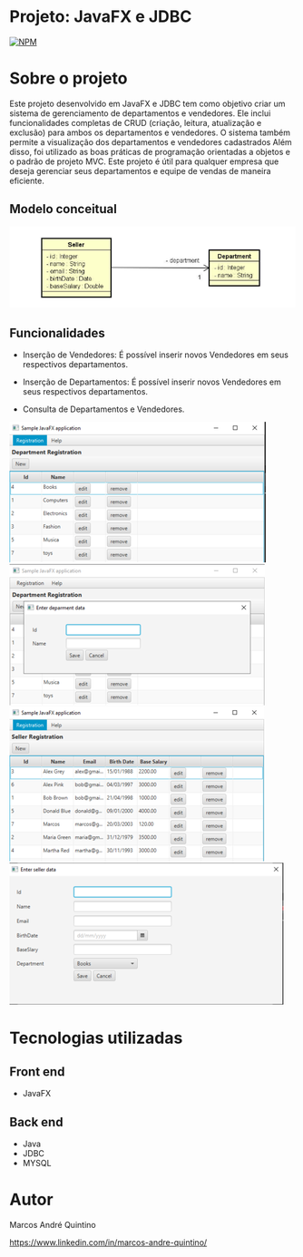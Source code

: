 
# Projeto: JavaFX e JDBC
[![NPM](https://img.shields.io/npm/l/react)](https://github.com/MarcosQuintino0/worshop-javafx-jdbc/blob/main/LICENSE) 

# Sobre o projeto
Este projeto desenvolvido em JavaFX e JDBC tem como objetivo criar um sistema de gerenciamento de departamentos e vendedores. Ele inclui funcionalidades completas de CRUD (criação, leitura, atualização e exclusão) para ambos os departamentos e vendedores. O sistema também permite a visualização dos departamentos e vendedores cadastrados
Além disso, foi utilizado as boas práticas de programação orientadas a objetos e o padrão de projeto MVC. Este projeto é útil para qualquer empresa que deseja gerenciar seus departamentos e equipe de vendas de maneira eficiente.

## Modelo conceitual
![Modelo Conceitual](https://github.com/MarcosQuintino0/Assets/blob/main/ModeloJFX.PNG)

## Funcionalidades
- Inserção de Vendedores: É possível inserir novos Vendedores em seus respectivos departamentos.

- Inserção de Departamentos: É possível inserir novos Vendedores em seus respectivos departamentos.

- Consulta de Departamentos e Vendedores.

![Projeto](https://github.com/MarcosQuintino0/Assets/blob/main/print01.png)
![Projeto](https://github.com/MarcosQuintino0/Assets/blob/main/Print02.png)
![Projeto](https://github.com/MarcosQuintino0/Assets/blob/main/print03.png)
![Projeto](https://github.com/MarcosQuintino0/Assets/blob/main/print04.png)


# Tecnologias utilizadas
## Front end
- JavaFX

## Back end
- Java
- JDBC
- MYSQL

# Autor

Marcos André Quintino

https://www.linkedin.com/in/marcos-andre-quintino/
